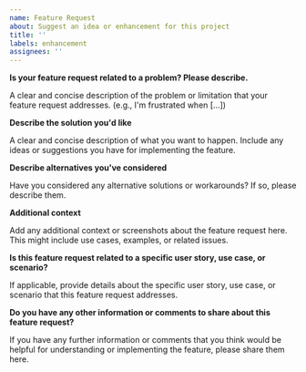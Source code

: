 ```yaml
---
name: Feature Request
about: Suggest an idea or enhancement for this project
title: ''
labels: enhancement
assignees: ''
---
```


**Is your feature request related to a problem? Please describe.**

A clear and concise description of the problem or limitation that your feature request addresses. (e.g., I'm frustrated when [...])

**Describe the solution you'd like**

A clear and concise description of what you want to happen. Include any ideas or suggestions you have for implementing the feature.

**Describe alternatives you've considered**

Have you considered any alternative solutions or workarounds? If so, please describe them.

**Additional context**

Add any additional context or screenshots about the feature request here. This might include use cases, examples, or related issues.

**Is this feature request related to a specific user story, use case, or scenario?**

If applicable, provide details about the specific user story, use case, or scenario that this feature request addresses.

**Do you have any other information or comments to share about this feature request?**

If you have any further information or comments that you think would be helpful for understanding or implementing the feature, please share them here.
